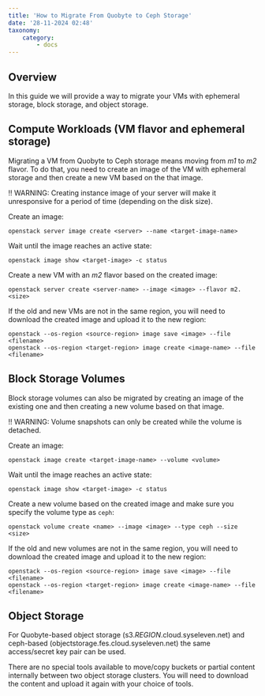 ```yaml
---
title: 'How to Migrate From Quobyte to Ceph Storage'
date: '28-11-2024 02:48'
taxonomy:
    category:
        - docs
---
```


## Overview

In this guide we will provide a way to migrate your VMs with ephemeral storage, block storage, and object storage.

## Compute Workloads (VM flavor and ephemeral storage)

Migrating a VM from Quobyte to Ceph storage means moving from *m1* to *m2* flavor. To do that, you need to create an image of the VM with ephemeral storage and then create a new VM based on the that image.

!! WARNING: Creating instance image of your server will make it unresponsive for a period of time (depending on the disk size).

Create an image:

```shell
openstack server image create <server> --name <target-image-name>
```

Wait until the image reaches an active state:

```shell
openstack image show <target-image> -c status
```

Create a new VM with an *m2* flavor based on the created image:

```shell
openstack server create <server-name> --image <image> --flavor m2.<size>
```

If the old and new VMs are not in the same region, you will need to download the created image and upload it to the new region:

```shell
openstack --os-region <source-region> image save <image> --file <filename>
openstack --os-region <target-region> image create <image-name> --file <filename>

```


## Block Storage Volumes

Block storage volumes can also be migrated by creating an image of the existing one and then creating a new volume based on that image.

!! WARNING: Volume snapshots can only be created while the volume is detached.

Create an image:

```shell
openstack image create <target-image-name> --volume <volume>

```

Wait until the image reaches an active state:

```shell
openstack image show <target-image> -c status

```

Create a new volume based on the created image and make sure you specify the volume type as `ceph`:

```shell
openstack volume create <name> --image <image> --type ceph --size <size>
```

If the old and new volumes are not in the same region, you will need to download the created image and upload it to the new region:

```shell
openstack --os-region <source-region> image save <image> --file <filename>
openstack --os-region <target-region> image create <image-name> --file <filename>

```


## Object Storage

For Quobyte-based object storage (s3.*REGION*.cloud.syseleven.net) and ceph-based (objectstorage.fes.cloud.syseleven.net) the same access/secret key pair can be used.

There are no special tools available to move/copy buckets or partial content internally between two object storage clusters. You will need to download the content and upload it again with your choice of tools.
